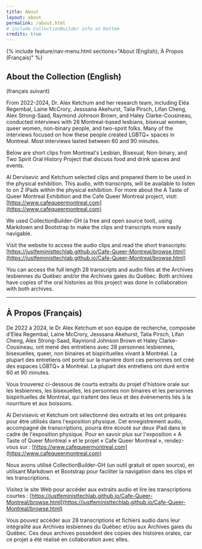 ```yaml
---
title: About
layout: about
permalink: /about.html
# include CollectionBuilder info at bottom
credits: true
---
```




{% include feature/nav-menu.html sections="About (English); À Propos (Français)" %}

## About the Collection (English)
(français suivant)

From 2022-2024, Dr. Alex Ketchum and her research team, including  Eléa Regembal, Laine McCrory, Jesssana Akehurst, Talia Pirsch, Lifan Cheng, Alex Strong-Saad, Raymond Johnson Brown,  and Haley Clarke-Cousineau, conducted interviews with 28 Montreal-based lesbians, bisexual women, queer women, non-binary people, and two-spirit folks. Many of the interviews focused on how these people created LGBTQ+ spaces in Montreal. Most interviews lasted between 60 and 90 minutes.

Below are short clips from Montreal's Lesbian, Bisexual, Non-binary, and Two Spirit Oral History Project that discuss food and drink spaces and events. 

Al Dervisevic and Ketchum selected clips and prepared them to be used in the physical exhibition. This audio, with transcripts, will be available to listen to on 2 iPads within the physical exhibition. For more about the A Taste of Queer Montreal Exhibition and the Cafe Queer Montreal project, visit: [https://www.cafequeermontreal.com](https://www.cafequeermontreal.com)

We used CollectionBuilder-GH (a free and open source tool), using Markdown and Bootstrap to make the clips and transcripts more easily navigable. 

Visit the website to access the audio clips and read the short transcripts: [https://justfeministtechlab.github.io/Cafe-Queer-Montreal/browse.html](https://justfeministtechlab.github.io/Cafe-Queer-Montreal/browse.html)



You can access the full length 28 transcripts and audio files at the Archives lesbiennes du Québec and/or the Archives gaies du Québec. Both archives have copies of the oral histories as this project was done in collaboration with both archives. 

___
## À Propos (Français)

De 2022 à 2024, le Dr Alex Ketchum et son équipe de recherche, composée d'Eléa Regembal, Laine McCrory, Jesssana Akehurst, Talia Pirsch, Lifan Cheng, Alex Strong-Saad, Raymond Johnson Brown et Haley Clarke-Cousineau, ont mené des entretiens avec 28 personnes lesbiennes, bisexuelles, queer, non binaires et bispirituelles vivant à Montréal. La plupart des entretiens ont porté sur la manière dont ces personnes ont créé des espaces LGBTQ+ à Montréal. La plupart des entretiens ont duré entre 60 et 90 minutes.

Vous trouverez ci-dessous de courts extraits du projet d'histoire orale sur les lesbiennes, les bisexuelles, les personnes non binaires et les personnes bispirituelles de Montréal, qui traitent des lieux et des événements liés à la nourriture et aux boissons. 

Al Dervisevic et Ketchum ont sélectionné des extraits et les ont préparés pour être utilisés dans l'exposition physique. Cet enregistrement audio, accompagné de transcriptions, pourra être écouté sur deux iPad dans le cadre de l'exposition physique. Pour en savoir plus sur l'exposition « A Taste of Queer Montreal » et le projet « Cafe Queer Montreal », rendez-vous sur : [https://www.cafequeermontreal.com](https://www.cafequeermontreal.com)

Nous avons utilisé CollectionBuilder-GH (un outil gratuit et open source), en utilisant Markdown et Bootstrap pour faciliter la navigation dans les clips et les transcriptions. 

Visitez le site Web pour accéder aux extraits audio et lire les transcriptions courtes : [https://justfeministtechlab.github.io/Cafe-Queer-Montreal/browse.html](https://justfeministtechlab.github.io/Cafe-Queer-Montreal/browse.html)

Vous pouvez accéder aux 28 transcriptions et fichiers audio dans leur intégralité aux Archives lesbiennes du Québec et/ou aux Archives gaies du Québec. Ces deux archives possèdent des copies des histoires orales, car ce projet a été réalisé en collaboration avec elles.
